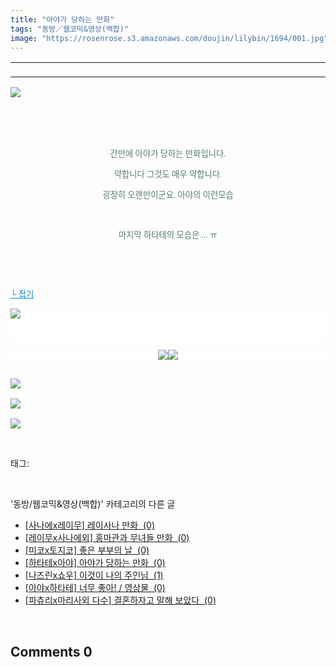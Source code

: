 ```yaml
---
title: "아야가 당하는 만화"
tags: "동방／웹코믹&영상(백합)"
image: "https://rosenrose.s3.amazonaws.com/doujin/lilybin/1694/001.jpg"
---
```

<div class="article">
<div class="area_view">
<div><table border="0" style="border-collapse:collapse"><colgroup><col style="width:1045px"/></colgroup><tbody valign="top"><tr><td style="padding-top: 1px; padding-left: 1px; padding-bottom: 1px; padding-right: 1px" valign="bottom"> </td></tr></tbody></table></div><p style="text-align: justify"><img src="{{ site.imgserver1 }}/lilybin/1694/001.jpg"/><span style="color:#557a74; font-family:돋움; font-size:10pt"> 
</span></p><p style="text-align: justify"> 
 </p><p style="text-align: justify"> 
 </p><p style="text-align: center"><span style="color:#557a74; font-family:돋움; font-size:10pt">간만에 아야가 당하는 만화입니다.
</span></p><p style="text-align: center"><span style="color:#557a74; font-family:돋움; font-size:10pt">약합니다 그것도 매우 약합니다.
</span></p><p style="text-align: center"><span style="color:#557a74; font-family:돋움; font-size:10pt">굉장히 오랜만이군요. 아야의 이런모습
</span></p><p style="text-align: center"> 
 </p><p style="text-align: center"><span style="color:#557a74; font-family:돋움; font-size:10pt">마지막 하타테의 모습은.... ㅠ
</span></p><p style="text-align: justify"> 
 </p><p style="text-align: justify"> 
 </p><p style="text-align: justify"><a href="http://blog.naver.com/PostThumbnailView.nhn?blogId=cjb0236&amp;logNo=150146954460&amp;categoryNo=70&amp;parentCategoryNo=0"><span style="color:#0482d6; font-family:돋움; font-size:10pt; text-decoration:underline">└ 접기</span></a><span style="color:#557a74; font-family:돋움; font-size:10pt">
</span></p><p style="text-align: justify; background: white"><img src="{{ site.imgserver1 }}/lilybin/1694/002.jpg"/><span style="color:#557a74; font-family:돋움; font-size:10pt"><br/><br/> 
</span></p><p style="text-align: center; background: white"><img src="{{ site.imgserver1 }}/lilybin/1694/003.jpg"/><img src="{{ site.imgserver1 }}/lilybin/1694/004.jpg"/><span style="color:#557a74; font-family:돋움; font-size:10pt">
</span></p><p><span style="color:black; font-family:돋움; font-size:10pt"><br/><img src="{{ site.imgserver1 }}/lilybin/1694/005.jpg"/><br/><br/><img src="{{ site.imgserver1 }}/lilybin/1694/006.jpg"/><br/><br/><img src="{{ site.imgserver1 }}/lilybin/1694/007.jpg"/></span></p>
</div></div><br/>
<div class="tagTrail">
<p>태그: </p>
<ul>
</ul>
</div><br/>
<div class="another">
<p>'동방/웹코믹&amp;영상(백합)' 카테고리의 다른 글</p>
<ul>
<li><a href="/lilybin_1697">
[사나에x레이무] 레이사나 만화  (0)
</a></li>
<li><a href="/lilybin_1696">
[레이무x사나에외] 홍마관과 무녀들 만화  (0)
</a></li>
<li><a href="/lilybin_1695">
[미코x토지코] 좋은 부부의 날  (0)
</a></li>
<li><a href="/lilybin_1694">
[하타테x아야] 아야가 당하는 만화  (0)
</a></li>
<li><a href="/lilybin_1693">
[나즈린x쇼우] 이것이 나의 주인님  (1)
</a></li>
<li><a href="/lilybin_1692">
[아야x하타테] 너무 좋아! / 영상물  (0)
</a></li>
<li><a href="/lilybin_1691">
[파츄리x마리사외 다수] 결혼하자고 말해 보았다  (0)
</a></li>
</ul>
</div><br/>
<div class="comment">
<h2 class="bold">Comments <span id="commentCount1694">0</span></h2>
<div style="clear:both;">
<div id="entry1694Comment" style="display:block">
</div>
</div>
</div><br/>
<br/>
<p id="refer"></p>
<br/>

